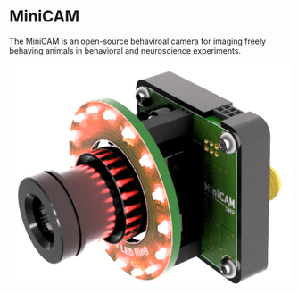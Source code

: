 # MiniCAM
The MiniCAM is an open-source behaviroal camera for imaging freely behaving animals in behavioral and neuroscience experiments. 

<p align="center">
  <img width="600" src="https://github.com/Aharoni-Lab/MiniCAM/blob/master/img/MiniCAM_assembled.png">
</p>